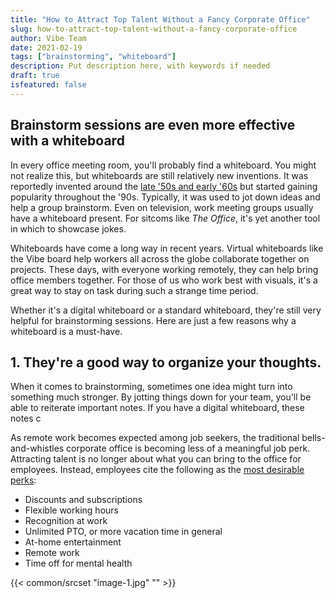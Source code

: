 ```yaml
---
title: "How to Attract Top Talent Without a Fancy Corporate Office"
slug: how-to-attract-top-talent-without-a-fancy-corporate-office
author: Vibe Team
date: 2021-02-19
tags: ["brainstorming", "whiteboard"]
description: Put description here, with keywords if needed
draft: true
isfeatured: false
---
```



## Brainstorm sessions are even more effective with a whiteboard

In every office meeting room, you'll probably find a whiteboard. You might not realize this, but whiteboards are still relatively new inventions. It was reportedly invented around the [late '50s and early '60s](https://www.theworkplacedepot.co.uk/news/2014/08/20/whiteboards-history/) but started gaining popularity throughout the '90s. Typically, it was used to jot down ideas and help a group brainstorm. Even on television, work meeting groups usually have a whiteboard present. For sitcoms like *The Office*, it's yet another tool in which to showcase jokes.
 
Whiteboards have come a long way in recent years. Virtual whiteboards like the Vibe board help workers all across the globe collaborate together on projects. These days, with everyone working remotely, they can help bring office members together. For those of us who work best with visuals, it's a great way to stay on task during such a strange time period.
 
Whether it's a digital whiteboard or a standard whiteboard, they're still very helpful for brainstorming sessions. Here are just a few reasons why a whiteboard is a must-have.
 

## 1. They're a good way to organize your thoughts. 

When it comes to brainstorming, sometimes one idea might turn into something much stronger. By jotting things down for your team, you'll be able to reiterate important notes. If you have a digital whiteboard, these notes c

As remote work becomes expected among job seekers, the traditional bells-and-whistles corporate office is becoming less of a meaningful job perk. Attracting talent is no longer about what you can bring to the office for employees. Instead, employees cite the following as the [most desirable perks](http://incentiveandmotivation.com/perkbox-reveals-perks-employees-want-2021/):


- Discounts and subscriptions
- Flexible working hours
- Recognition at work
- Unlimited PTO, or more vacation time in general
- At-home entertainment
- Remote work 
- Time off for mental health


{{< common/srcset "image-1.jpg" "" >}}
